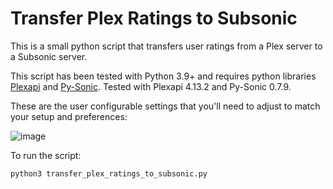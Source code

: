 # Transfer Plex Ratings to Subsonic

This is a small python script that transfers user ratings from a Plex server to a Subsonic server.

This script has been tested with Python 3.9+ and requires python libraries [Plexapi](https://github.com/pkkid/python-plexapi) and [Py-Sonic](https://github.com/crustymonkey/py-sonic). Tested with Plexapi 4.13.2 and Py-Sonic 0.7.9.

These are the user configurable settings that you'll need to adjust to match your setup and preferences:

![image](https://user-images.githubusercontent.com/6362518/209583779-52fb864c-16dd-4ba0-b5b2-6c56c9e192aa.png)

To run the script:
```
python3 transfer_plex_ratings_to_subsonic.py
```
